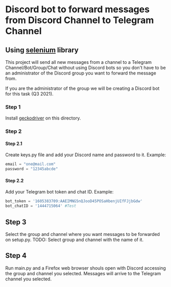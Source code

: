 # Discord bot to forward messages from Discord Channel to Telegram Channel

## Using [selenium](https://selenium-python.readthedocs.io/installation.html) library

This project will send all new messages from a channel to a Telegram Channel/Bot/Group/Chat without using Discord bots so you don't have to be an administrator of the Discord group you want to forward the message from.

If you are the administrator of the group we will be creating a Discord bot for this task (Q3 2021).

### Step 1

Install [geckodriver](https://github.com/mozilla/geckodriver/releases) on this directory.

### Step 2

#### Step 2.1

Create keys.py file and add your Discord name and password to it.
Example:

```python
email = "one@mail.com"
password = "12345abcde"
```

#### Step 2.2

Add your Telegram bot token and chat ID.
Example:

```python
bot_token = '1605383709:AAEIMNG5nQJooD45POSaHbenjUIfFJjbGdw'
bot_chatID = '1444715064' #Test
```

## Step 3

Select the group and channel where you want messages to be forwarded on setup.py. TODO: Select group and channel with the name of it.

## Step 4

Run main.py and a Firefox web browser shouls open with Discord accessing the group and channel you selected. Messages will arrive to the Telegram channel you selected.
